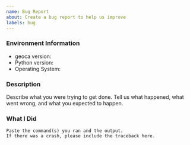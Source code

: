 ```yaml
---
name: Bug Report
about: Create a bug report to help us improve
labels: bug
---
```


<!-- Please search existing issues to avoid creating duplicates. -->

### Environment Information

-   geoca version:
-   Python version:
-   Operating System:

### Description

Describe what you were trying to get done.
Tell us what happened, what went wrong, and what you expected to happen.

### What I Did

```
Paste the command(s) you ran and the output.
If there was a crash, please include the traceback here.
```
